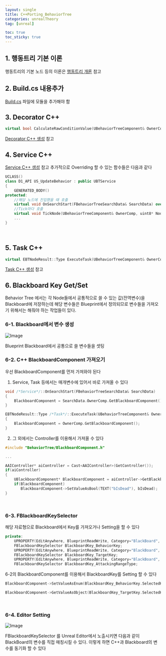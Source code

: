 ```yaml
---
layout: single
title: C++Porting_BehaviorTree
categories: unrealTheory
tag: [unreal]

toc: true
toc_sticky: true
---
```


## 1. 행동트리 기본 이론
행동트리의 기본 노드 등의 이론은 [행동트리 개론](/unreallecture02/unrealLecture02-11/#1-행동트리-이론) 참고
   
## 2. Build.cs 내용추가
[Build.cs](/unreallecture02/unrealLecture02-12/#2-behavior-tree-c-설정) 파일에 모듈을 추가해야 함
   
## 3. Decorator C++
```cpp
virtual bool CalculateRawConditionValue(UBehaviorTreeComponent& OwnerComp, uint8* NodeMemory) const override;
```
[Decorator C++ 생성](/unreallecture02/unrealLecture02-12/#6-btdecorator-class-생성) 참고
   
## 4. Service C++
[Service C++ 생성](/unreallecture02/unrealLecture02-12/#4-btservice-class-생성) 참고
추가적으로 Overriding 할 수 있는 함수들은 다음과 같다
```cpp
UCLASS()  
class D1_API US_UpdateBehavior : public UBTService  
{  
    GENERATED_BODY()  
protected:  
	//해당 노드에 진입했을 때 호출
    virtual void OnSearchStart(FBehaviorTreeSearchData& SearchData) override;  
    //Tick마다 호출
    virtual void TickNode(UBehaviorTreeComponent& OwnerComp, uint8* NodeMemory, float DeltaSeconds) override;  
    ...
}
```
   
## 5. Task C++
```cpp
virtual EBTNodeResult::Type ExecuteTask(UBehaviorTreeComponent& OwnerComp, uint8* NodeMemory) override;
```
[Task C++ 생성](/unreallecture02/unrealLecture02-12/#3-behavior-tree-task-class-생성) 참고
   
   
## 6. Blackboard Key Get/Set
Behavior Tree 에서는 각 Node들에서 공통적으로 쓸 수 있는 값(전역변수)을
Blackboard에 저장하는데 해당 변수들은 Blueprint에서 정의되므로
변수들을 가져오기 위해서는 해줘야 하는 작업들이 있다.
   
### 6-1. Blackboard에서 변수 생성
![Image](https://github.com/user-attachments/assets/117d8ec1-ceb3-4749-9105-ba2ae2f45ec5)

Blueprint Blackboard에서 공통으로 쓸 변수들을 셋팅
   
### 6-2. C++ BlackboardComponent 가져오기
우선 BlackboardComponent를 먼저 가져와야 된다

1. Service, Task 등에서는 매개변수에 있어서 바로 가져올 수 있다
```cpp
void /*Service*/::OnSearchStart(FBehaviorTreeSearchData& SearchData)
{
	BlackboardComponent = SearchData.OwnerComp.GetBlackboardComponent();
}
```
```cpp
EBTNodeResult::Type /*Task*/::ExecuteTask(UBehaviorTreeComponent& OwnerComp, uint8* NodeMemory)
{
	BlackboardComponent = OwnerComp.GetBlackboardComponent();
}
```

2. 그 외에서는 Controller를 이용해서 가져올 수 있다
```cpp
#include "BehaviorTree/BlackboardComponent.h"

...

AAIController* aiController = Cast<AAIController>(GetController());  
if(aiController)  
{  
    UBlackboardComponent* BlackboardComponent = aiController->GetBlackboardComponent();  
    if(BlackboardComponent)  
       BlackboardComponent->SetValueAsBool(TEXT("bIsDead"), bIsDead);  
}
```
   
   
### 6-3. FBlackboardKeySelector
해당 자료형으로 Blackboard에서 Key를 가져오거나 Setting을 할 수 있다
```cpp
private:  
    UPROPERTY(EditAnywhere, BlueprintReadWrite, Category="BlackBoard", meta=(AllowPrivateAccess="true"))  
    FBlackboardKeySelector BlackboardKey_BehaviorKey;  
    UPROPERTY(EditAnywhere, BlueprintReadWrite, Category="BlackBoard", meta=(AllowPrivateAccess="true"))  
    FBlackboardKeySelector BlackboardKey_TargetKey;  
    UPROPERTY(EditAnywhere, BlueprintReadWrite, Category="BlackBoard", meta=(AllowPrivateAccess="true"))  
    FBlackboardKeySelector BlackboardKey_AttackingRangeType;
```

6-2의 BlackboardComponent를 이용해서 BlackboardKey를 Setting 할 수 있다
```cpp
BlackboardComponent->SetValueAsEnum(BlackboardKey_BehaviorKey.SelectedKeyName, static_cast<uint8>(NewBehavior));

BlackboardComponent->GetValueAsObject(BlackboardKey_TargetKey.SelectedKeyName)
```
   
   
### 6-4. Editor Setting
![Image](https://github.com/user-attachments/assets/760714ec-572a-4b44-b1cf-f17d7bccd1da)

FBlackboardKeySelector 를 Unreal Editor에서 노출시키면 다음과 같이 BlackBoard의 변수를 직접 매칭시킬 수 있다.
이렇게 하면 C++과 Blackboard의 변수를 동기화 할 수 있다
